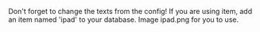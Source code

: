 Don't forget to change the texts from the config!
If you are using item, add an item named 'ipad' to your database.
Image ipad.png for you to use.